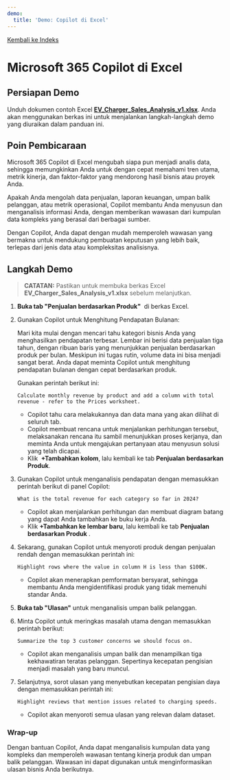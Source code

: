 ```yaml
---
demo:
  title: 'Demo: Copilot di Excel'
---
```


[Kembali ke Indeks](https://microsoftlearning.github.io/MS-4012-Microsoft-Copilot-Web-Based-Interactive-Experience-for-Executives/)

# Microsoft 365 Copilot di Excel

## Persiapan Demo

Unduh dokumen contoh Excel [**EV_Charger_Sales_Analysis_v1.xlsx**](https://github.com/MicrosoftLearning/MS-4012-Microsoft-Copilot-Web-Based-Interactive-Experience-for-Executives/raw/refs/heads/master/Resourcefiles/EV_Charger_Sales_Analysis_v1.xlsx). Anda akan menggunakan berkas ini untuk menjalankan langkah-langkah demo yang diuraikan dalam panduan ini.


## Poin Pembicaraan

Microsoft 365 Copilot di Excel mengubah siapa pun menjadi analis data, sehingga memungkinkan Anda untuk dengan cepat memahami tren utama, metrik kinerja, dan faktor-faktor yang mendorong hasil bisnis atau proyek Anda.

Apakah Anda mengolah data penjualan, laporan keuangan, umpan balik pelanggan, atau metrik operasional, Copilot membantu Anda menyusun dan menganalisis informasi Anda, dengan memberikan wawasan dari kumpulan data kompleks yang berasal dari berbagai sumber.

Dengan Copilot, Anda dapat dengan mudah memperoleh wawasan yang bermakna untuk mendukung pembuatan keputusan yang lebih baik, terlepas dari jenis data atau kompleksitas analisisnya.

## Langkah Demo

> **CATATAN:** Pastikan untuk membuka berkas Excel **EV_Charger_Sales_Analysis_v1.xlsx** sebelum melanjutkan.

1. **Buka tab "Penjualan berdasarkan Produk"**  di berkas Excel.

1. Gunakan Copilot untuk Menghitung Pendapatan Bulanan:  

   Mari kita mulai dengan mencari tahu kategori bisnis Anda yang menghasilkan pendapatan terbesar. Lembar ini berisi data penjualan tiga tahun, dengan ribuan baris yang menunjukkan penjualan berdasarkan produk per bulan. Meskipun ini tugas rutin, volume data ini bisa menjadi sangat berat. Anda dapat meminta Copilot untuk menghitung pendapatan bulanan dengan cepat berdasarkan produk.

   Gunakan perintah berikut ini:

   ```text
   Calculate monthly revenue by product and add a column with total revenue - refer to the Prices worksheet.
   ```
    - Copilot tahu cara melakukannya dan data mana yang akan dilihat di seluruh tab. 
    - Copilot membuat rencana untuk menjalankan perhitungan tersebut, melaksanakan rencana itu sambil menunjukkan proses kerjanya, dan meminta Anda untuk mengajukan pertanyaan atau menyusun solusi yang telah dicapai.
    - Klik  **+Tambahkan kolom**, lalu kembali ke tab **Penjualan berdasarkan Produk**.
   

1. Gunakan Copilot untuk menganalisis pendapatan dengan memasukkan perintah berikut di panel Copilot:

    ```text
    What is the total revenue for each category so far in 2024?
    ```

    - Copilot akan menjalankan perhitungan dan membuat diagram batang yang dapat Anda tambahkan ke buku kerja Anda.
    - Klik **+Tambahkan ke lembar baru**, lalu kembali ke tab **Penjualan berdasarkan Produk** .

1. Sekarang, gunakan Copilot untuk menyoroti produk dengan penjualan rendah dengan memasukkan perintah ini:

    ```text
    Highlight rows where the value in column H is less than $100K.
    ```

    - Copilot akan menerapkan pemformatan bersyarat, sehingga membantu Anda mengidentifikasi produk yang tidak memenuhi standar Anda.

1. **Buka tab "Ulasan"** untuk menganalisis umpan balik pelanggan.

1. Minta Copilot untuk meringkas masalah utama dengan memasukkan perintah berikut:

    ```text
    Summarize the top 3 customer concerns we should focus on.
    ```

    - Copilot akan menganalisis umpan balik dan menampilkan tiga kekhawatiran teratas pelanggan. Sepertinya kecepatan pengisian menjadi masalah yang baru muncul.

1. Selanjutnya, sorot ulasan yang menyebutkan kecepatan pengisian daya dengan memasukkan perintah ini:

    ```text
    Highlight reviews that mention issues related to charging speeds.
    ```

    - Copilot akan menyoroti semua ulasan yang relevan dalam dataset.

### Wrap-up

Dengan bantuan Copilot, Anda dapat menganalisis kumpulan data yang kompleks dan memperoleh wawasan tentang kinerja produk dan umpan balik pelanggan. Wawasan ini dapat digunakan untuk menginformasikan ulasan bisnis Anda berikutnya.
